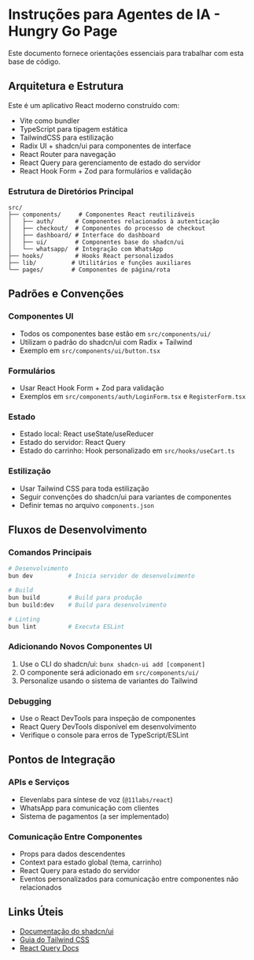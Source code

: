 # Instruções para Agentes de IA - Hungry Go Page

Este documento fornece orientações essenciais para trabalhar com esta base de código.

## Arquitetura e Estrutura

Este é um aplicativo React moderno construído com:
- Vite como bundler
- TypeScript para tipagem estática
- TailwindCSS para estilização
- Radix UI + shadcn/ui para componentes de interface
- React Router para navegação
- React Query para gerenciamento de estado do servidor
- React Hook Form + Zod para formulários e validação

### Estrutura de Diretórios Principal

```
src/
├── components/     # Componentes React reutilizáveis
│   ├── auth/      # Componentes relacionados à autenticação
│   ├── checkout/  # Componentes do processo de checkout
│   ├── dashboard/ # Interface do dashboard
│   ├── ui/        # Componentes base do shadcn/ui
│   └── whatsapp/  # Integração com WhatsApp
├── hooks/         # Hooks React personalizados
├── lib/          # Utilitários e funções auxiliares
└── pages/        # Componentes de página/rota
```

## Padrões e Convenções

### Componentes UI
- Todos os componentes base estão em `src/components/ui/`
- Utilizam o padrão do shadcn/ui com Radix + Tailwind
- Exemplo em `src/components/ui/button.tsx`

### Formulários
- Usar React Hook Form + Zod para validação
- Exemplos em `src/components/auth/LoginForm.tsx` e `RegisterForm.tsx`

### Estado
- Estado local: React useState/useReducer
- Estado do servidor: React Query
- Estado do carrinho: Hook personalizado em `src/hooks/useCart.ts`

### Estilização
- Usar Tailwind CSS para toda estilização
- Seguir convenções do shadcn/ui para variantes de componentes
- Definir temas no arquivo `components.json`

## Fluxos de Desenvolvimento

### Comandos Principais
```bash
# Desenvolvimento
bun dev          # Inicia servidor de desenvolvimento

# Build
bun build        # Build para produção
bun build:dev    # Build para desenvolvimento

# Linting
bun lint         # Executa ESLint
```

### Adicionando Novos Componentes UI
1. Use o CLI do shadcn/ui: `bunx shadcn-ui add [component]`
2. O componente será adicionado em `src/components/ui/`
3. Personalize usando o sistema de variantes do Tailwind

### Debugging
- Use o React DevTools para inspeção de componentes
- React Query DevTools disponível em desenvolvimento
- Verifique o console para erros de TypeScript/ESLint

## Pontos de Integração

### APIs e Serviços
- Elevenlabs para síntese de voz (`@11labs/react`)
- WhatsApp para comunicação com clientes
- Sistema de pagamentos (a ser implementado)

### Comunicação Entre Componentes
- Props para dados descendentes
- Context para estado global (tema, carrinho)
- React Query para estado do servidor
- Eventos personalizados para comunicação entre componentes não relacionados

## Links Úteis
- [Documentação do shadcn/ui](https://ui.shadcn.com)
- [Guia do Tailwind CSS](https://tailwindcss.com/docs)
- [React Query Docs](https://tanstack.com/query/latest)